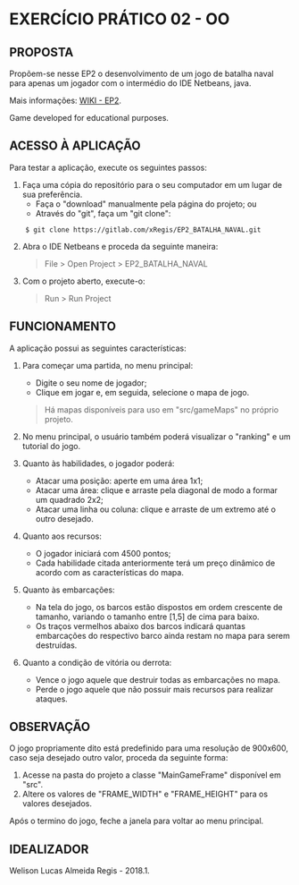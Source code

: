 EXERCÍCIO PRÁTICO 02 - OO
=========================

## PROPOSTA
Propõem-se nesse EP2 o desenvolvimento de um jogo de batalha naval para apenas um jogador com o intermédio do IDE Netbeans, java.

Mais informações:  [WIKI - EP2](https://gitlab.com/oofga/eps_2018_1/ep2/wikis/home).

Game developed for educational purposes.

## ACESSO À APLICAÇÃO
Para testar a aplicação, execute os seguintes passos:
1. Faça uma cópia do repositório para o seu computador em um lugar de sua preferência. 
	* Faça o "download" manualmente pela página do projeto; ou
	* Através do "git", faça um "git clone":

```
    $ git clone https://gitlab.com/xRegis/EP2_BATALHA_NAVAL.git
```

2. Abra o IDE Netbeans e proceda da seguinte maneira:
    > File  >  Open Project > EP2_BATALHA_NAVAL

3. Com o projeto aberto, execute-o:
    > Run > Run Project

## FUNCIONAMENTO
A aplicação possui as seguintes características:
1. Para começar uma partida, no menu principal:
	* Digite o seu nome de jogador;
	* Clique em jogar e, em seguida, selecione o mapa de jogo.
    > Há mapas disponíveis para uso em "src/gameMaps" no próprio projeto.

2. No menu principal, o usuário também poderá visualizar o "ranking" e um tutorial do jogo.

3. Quanto às habilidades, o jogador poderá:
	* Atacar uma posição: aperte em uma área 1x1;
	* Atacar uma área: clique e arraste pela diagonal de modo a formar um quadrado 2x2;
	* Atacar uma linha ou coluna: clique e arraste de um extremo até o outro desejado.

4. Quanto aos recursos:
	* O jogador iniciará com 4500 pontos;
	* Cada habilidade citada anteriormente terá um preço dinâmico de acordo com as características do mapa.

5. Quanto às embarcações:
	* Na tela do jogo, os barcos estão dispostos em ordem crescente de tamanho, variando o tamanho entre [1,5] de cima para baixo.
	* Os traços vermelhos abaixo dos barcos indicará quantas embarcações do respectivo barco ainda restam no mapa para serem destruídas.

6. Quanto a condição de vitória ou derrota:
	* Vence o jogo aquele que destruir todas as embarcações no mapa.
	* Perde o jogo aquele que não possuir mais recursos para realizar ataques.

## OBSERVAÇÃO
O jogo propriamente dito está predefinido para uma resolução de 900x600, caso seja desejado outro valor, proceda da seguinte forma:
1. Acesse na pasta do projeto a classe "MainGameFrame" disponível em "src".
2. Altere os valores de "FRAME_WIDTH" e "FRAME_HEIGHT" para os valores desejados.

Após o termino do jogo, feche a janela para voltar ao menu principal.

## IDEALIZADOR
Welison Lucas Almeida Regis - 2018.1.
